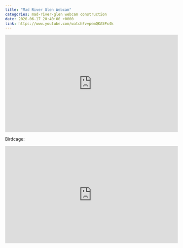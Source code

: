 ```yaml
---
title: "Mad River Glen Webcam"
categories: mad-river-glen webcam construction
date: 2020-06-17 20:40:00 +0000
link: https://www.youtube.com/watch?v=pemQKA5Px4k
---
```

<div><iframe width="560" height="315" src="https://www.youtube-nocookie.com/embed/pemQKA5Px4k" frameborder="0" allow="accelerometer; autoplay; encrypted-media; gyroscope; picture-in-picture" allowfullscreen></iframe></div>

Birdcage:

<div><iframe width="560" height="315" src="https://www.youtube-nocookie.com/embed/RTWDi39qcxQ" frameborder="0" allow="accelerometer; autoplay; encrypted-media; gyroscope; picture-in-picture" allowfullscreen></iframe></div>